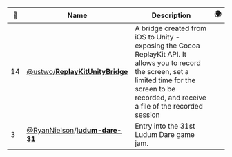 |:star2: | Name | Description | 🌍|
|---|---|---|---|
|14|[@ustwo](https://github.com/ustwo)/[**ReplayKitUnityBridge**](https://github.com/ustwo/ReplayKitUnityBridge)|A bridge created from iOS to Unity - exposing the Cocoa ReplayKit API.  It allows you to record the screen, set a limited time for the screen to be recorded, and receive a file of the recorded session||
|3|[@RyanNielson](https://github.com/RyanNielson)/[**ludum-dare-31**](https://github.com/RyanNielson/ludum-dare-31)|Entry into the 31st Ludum Dare game jam. ||

